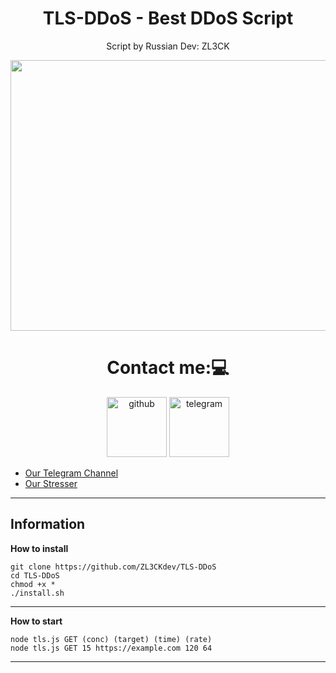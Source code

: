 <h1 align="center">TLS-DDoS - Best DDoS Script</h1>

<p align="center">Script by Russian Dev: ZL3CK</p>

<p align="center"><img src="https://media.discordapp.net/attachments/1009865497975717939/1027115493758349413/index.jpg?width=1169&height=603" width="1078" height="433" alt="POWER"></p>


<h1 align="center">
Contact me:💻
</h2> 

<div align="center">
   <img src="https://icon-library.com/images/github-icon-vector/github-icon-vector-27.jpg" width="96" height="96" alt="github" />
   <img src="https://upload.wikimedia.org/wikipedia/commons/thumb/8/82/Telegram_logo.svg/2048px-Telegram_logo.svg.png" width="96" height="96" alt="telegram" />
</div>

 * [Our Telegram Channel](https://t.me/miraiddos)
 * [Our Stresser](https://t.me/flowstresser)

---

## Information


**How to install**

```shell script
git clone https://github.com/ZL3CKdev/TLS-DDoS
cd TLS-DDoS
chmod +x *
./install.sh
```

---

**How to start**

```shell script
node tls.js GET (conc) (target) (time) (rate)
node tls.js GET 15 https://example.com 120 64
```

---

